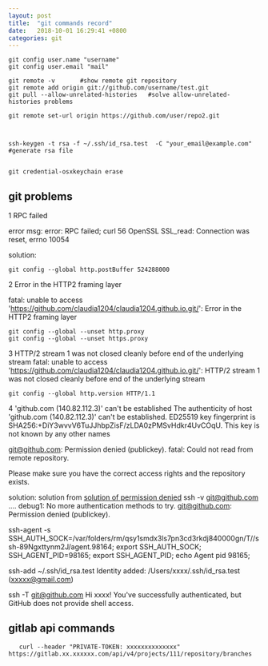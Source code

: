 ```yaml
---
layout: post
title:  "git commands record"
date:   2018-10-01 16:29:41 +0800
categories: git
---
```



```
git config user.name "username"
git config user.email "mail"

git remote -v       #show remote git repository
git remote add origin git://github.com/username/test.git
git pull --allow-unrelated-histories   #solve allow-unrelated-histories problems

git remote set-url origin https://github.com/user/repo2.git



ssh-keygen -t rsa -f ~/.ssh/id_rsa.test  -C "your_email@example.com"  #generate rsa file


git credential-osxkeychain erase
```

## git problems
1  RPC failed

error msg:
error: RPC failed; curl 56 OpenSSL SSL_read: Connection was reset, errno 10054

solution:
``` linux
git config --global http.postBuffer 524288000
```

2 Error in the HTTP2 framing layer

fatal: unable to access 'https://github.com/claudia1204/claudia1204.github.io.git/': Error in the HTTP2 framing layer

```
git config --global --unset http.proxy
git config --global --unset https.proxy
```

3 HTTP/2 stream 1 was not closed cleanly before end of the underlying stream
fatal: unable to access 'https://github.com/claudia1204/claudia1204.github.io.git/': HTTP/2 stream 1 was not closed cleanly before end of the underlying stream

```
git config --global http.version HTTP/1.1
```

4  'github.com (140.82.112.3)' can't be established
The authenticity of host 'github.com (140.82.112.3)' can't be established.
ED25519 key fingerprint is SHA256:+DiY3wvvV6TuJJhbpZisF/zLDA0zPMSvHdkr4UvCOqU.
This key is not known by any other names


git@github.com: Permission denied (publickey).
fatal: Could not read from remote repository.

Please make sure you have the correct access rights
and the repository exists.


solution:
solution from [solution of permission denied](https://blog.csdn.net/YanceChen2013/article/details/82218356)
ssh -v git@github.com
....
debug1: No more authentication methods to try.
git@github.com: Permission denied (publickey).


ssh-agent -s
SSH_AUTH_SOCK=/var/folders/rm/qsy1smdx3ls7pn3cd3rkdj840000gn/T//ssh-89Ngxttynm2J/agent.98164; export SSH_AUTH_SOCK;
SSH_AGENT_PID=98165; export SSH_AGENT_PID;
echo Agent pid 98165;

ssh-add ~/.ssh/id_rsa.test
Identity added: /Users/xxxx/.ssh/id_rsa.test (xxxxx@gmail.com)

ssh -T git@github.com
Hi xxxx! You've successfully authenticated, but GitHub does not provide shell access.


## gitlab api commands
```
   curl --header "PRIVATE-TOKEN: xxxxxxxxxxxxxx" https://gitlab.xx.xxxxxx.com/api/v4/projects/111/repository/branches
```
